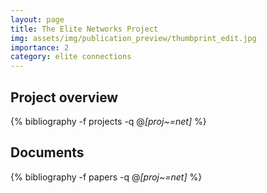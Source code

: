 ```yaml
---
layout: page
title: The Elite Networks Project
img: assets/img/publication_preview/thumbprint_edit.jpg
importance: 2
category: elite connections
---
```


## Project overview

<div class="publications">

  {% bibliography -f projects -q @*[proj~=net]* %}

</div>

## Documents

<div class="publications">

  {% bibliography -f papers -q @*[proj~=net]* %}

</div>
